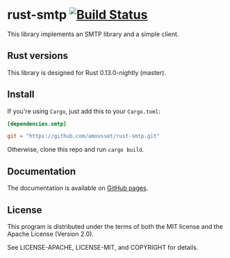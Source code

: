 rust-smtp [![Build Status](https://travis-ci.org/amousset/rust-smtp.svg?branch=master)](https://travis-ci.org/amousset/rust-smtp)
=========

This library implements an SMTP library and a simple client.

Rust versions
-------------

This library is designed for Rust 0.13.0-nightly (master).

Install
-------

If you're using `Cargo`, just add this to your `Cargo.toml`:

```toml
[dependencies.smtp]

git = "https://github.com/amousset/rust-smtp.git"
```

Otherwise, clone this repo and run `cargo build`.

Documentation
-------------

The documentation is available on [GitHub pages](http://amousset.github.io/rust-smtp/smtp/).

License
-------

This program is distributed under the terms of both the MIT license and the Apache License (Version 2.0).

See LICENSE-APACHE, LICENSE-MIT, and COPYRIGHT for details.
